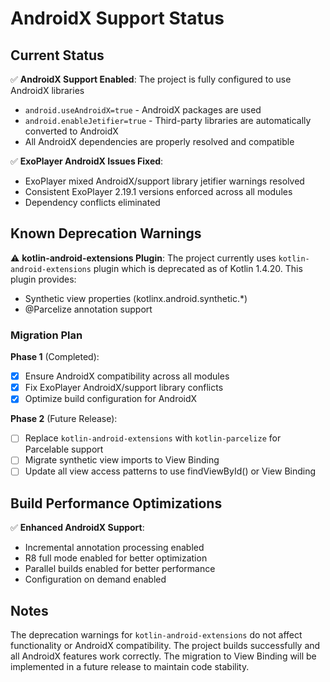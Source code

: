 # AndroidX Support Status

## Current Status

✅ **AndroidX Support Enabled**: The project is fully configured to use AndroidX libraries
- `android.useAndroidX=true` - AndroidX packages are used
- `android.enableJetifier=true` - Third-party libraries are automatically converted to AndroidX
- All AndroidX dependencies are properly resolved and compatible

✅ **ExoPlayer AndroidX Issues Fixed**: 
- ExoPlayer mixed AndroidX/support library jetifier warnings resolved
- Consistent ExoPlayer 2.19.1 versions enforced across all modules
- Dependency conflicts eliminated

## Known Deprecation Warnings

⚠️ **kotlin-android-extensions Plugin**: The project currently uses `kotlin-android-extensions` plugin which is deprecated as of Kotlin 1.4.20. This plugin provides:
- Synthetic view properties (kotlinx.android.synthetic.*)
- @Parcelize annotation support

### Migration Plan

**Phase 1** (Completed):
- [x] Ensure AndroidX compatibility across all modules
- [x] Fix ExoPlayer AndroidX/support library conflicts
- [x] Optimize build configuration for AndroidX

**Phase 2** (Future Release):
- [ ] Replace `kotlin-android-extensions` with `kotlin-parcelize` for Parcelable support
- [ ] Migrate synthetic view imports to View Binding
- [ ] Update all view access patterns to use findViewById() or View Binding

## Build Performance Optimizations

✅ **Enhanced AndroidX Support**:
- Incremental annotation processing enabled
- R8 full mode enabled for better optimization
- Parallel builds enabled for better performance
- Configuration on demand enabled

## Notes

The deprecation warnings for `kotlin-android-extensions` do not affect functionality or AndroidX compatibility. The project builds successfully and all AndroidX features work correctly. The migration to View Binding will be implemented in a future release to maintain code stability.